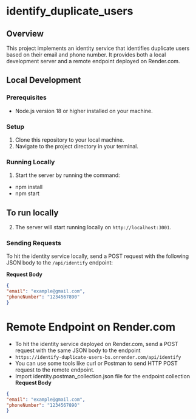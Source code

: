 # identify_duplicate_users
## Overview
This project implements an identity service that identifies duplicate users based on their email and phone number. It provides both a local development server and a remote endpoint deployed on Render.com.

## Local Development

### Prerequisites
- Node.js version 18 or higher installed on your machine.

### Setup
1. Clone this repository to your local machine.
2. Navigate to the project directory in your terminal.

### Running Locally
1. Start the server by running the command:
- npm install
- npm start

## To run locally
2. The server will start running locally on `http://localhost:3001`.

### Sending Requests
To hit the identity service locally, send a POST request with the following JSON body to the `/api/identify` endpoint:

**Request Body**
```json
{
"email": "example@gmail.com",
"phoneNumber": "1234567890"
}
```
# Remote Endpoint on Render.com
- To hit the identity service deployed on Render.com, send a POST request with the same JSON body to the endpoint
- `https://identify-duplicate-users-bs.onrender.com/api/identify`
- You can use some tools like curl or Postman to send HTTP POST request to the remote endpoint.
- Import identity.postman_collection.json file for the endpoint collection 
**Request Body**

```json
{
"email": "example@gmail.com",
"phoneNumber": "1234567890"
}
```
